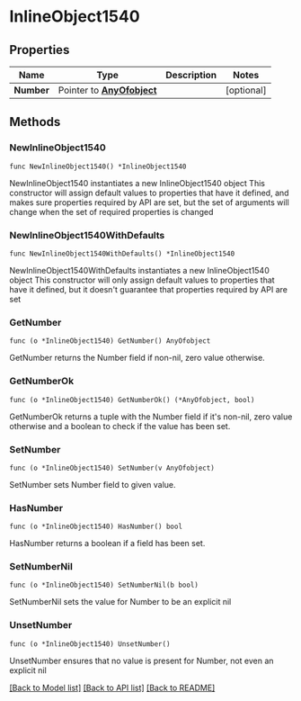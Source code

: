 # InlineObject1540

## Properties

Name | Type | Description | Notes
------------ | ------------- | ------------- | -------------
**Number** | Pointer to [**AnyOfobject**](anyOf&lt;object&gt;.md) |  | [optional] 

## Methods

### NewInlineObject1540

`func NewInlineObject1540() *InlineObject1540`

NewInlineObject1540 instantiates a new InlineObject1540 object
This constructor will assign default values to properties that have it defined,
and makes sure properties required by API are set, but the set of arguments
will change when the set of required properties is changed

### NewInlineObject1540WithDefaults

`func NewInlineObject1540WithDefaults() *InlineObject1540`

NewInlineObject1540WithDefaults instantiates a new InlineObject1540 object
This constructor will only assign default values to properties that have it defined,
but it doesn't guarantee that properties required by API are set

### GetNumber

`func (o *InlineObject1540) GetNumber() AnyOfobject`

GetNumber returns the Number field if non-nil, zero value otherwise.

### GetNumberOk

`func (o *InlineObject1540) GetNumberOk() (*AnyOfobject, bool)`

GetNumberOk returns a tuple with the Number field if it's non-nil, zero value otherwise
and a boolean to check if the value has been set.

### SetNumber

`func (o *InlineObject1540) SetNumber(v AnyOfobject)`

SetNumber sets Number field to given value.

### HasNumber

`func (o *InlineObject1540) HasNumber() bool`

HasNumber returns a boolean if a field has been set.

### SetNumberNil

`func (o *InlineObject1540) SetNumberNil(b bool)`

 SetNumberNil sets the value for Number to be an explicit nil

### UnsetNumber
`func (o *InlineObject1540) UnsetNumber()`

UnsetNumber ensures that no value is present for Number, not even an explicit nil

[[Back to Model list]](../README.md#documentation-for-models) [[Back to API list]](../README.md#documentation-for-api-endpoints) [[Back to README]](../README.md)


